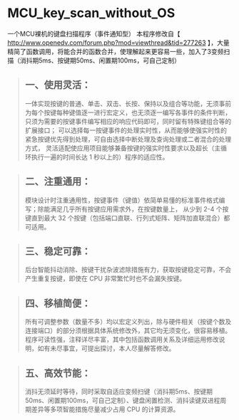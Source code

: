 # MCU_key_scan_without_OS
一个MCU裸机的键盘扫描程序（事件通知型）
本程序修改自【 http://www.openedv.com/forum.php?mod=viewthread&tid=277263 】，大量精简了函数调用，将能合并的函数合并，使理解起来更容易一些，加入了3变频扫描（消抖期5ms、按键期50ms、闲置期100ms，可自己定制）
>## 一、使用灵活：
>一体实现按键的普通、单击、双击、长按、保持以及组合等功能，无须事前为每个按键每种键值逐一进行宏定义，也无须逐一编写各事件的条件判断，
只须为需要的按键事件编写相应的响应代码即可，同时留有特殊键组合等的扩展接口； 可以选择每一按键事件的处理实时性，从而能够使强实时性的紧急按键优先得到处理，可自由选择中断处理及查询处理或二者混合的处理方式， 灵活适配使应用项目能够兼备按键的强实时性要求以及超长（主循环执行一遍的时间长达 1 秒以上的）程序的适应性。

>## 二、注重通用：
>模块设计时注重通用性，按键事件（键值）依简单易懂的标准事件格式编写；除能满足几乎所有按键应用需求外，在按键数量上， 从少到 2-4 个按键直到最大 32 个按键（包括端口直联、行列式矩阵、矩阵加直联混合）都可适用。

>## 三、稳定可靠：
>后台智能抖动消除、按键干扰杂波滤除措施有力，获取按键稳定可靠，不会产生重复按键，即使在 CPU 非常繁忙时也不会漏失按键。

>## 四、移植简便：
>所有可调整参数（数量不多）均以宏定义列出，除与硬件相关（按键个数及连接端口）的部分须根据具体系统修改外，其它均无须变化，很容易移植。 程序可读性强，注释详尽丰富，其中包括函数调用关系及详细运用修改说明，如有未尽事宜，可提出探讨，本人尽量解答修改。

>## 五、高效节能：
>消抖无须延时等待，同时采取自适应变频扫键（消抖期5ms、按键期50ms、闲置期100ms，可自己定制）、键盘闲置检测、消抖读键双进程周期差异等多项智能措施尽量减少占用 CPU 的计算资源。
